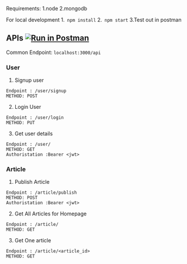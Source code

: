 Requirements: 
1.node
2.mongodb

For local development
1.``` npm install```
2.``` npm start```
3.Test out in postman

## APIs [![Run in Postman](https://run.pstmn.io/button.svg)](https://god.postman.co/run-collection/fb392e00f24328b20c0d)

Common Endpoint: ```localhost:3000/api```

### User

1. Signup user

```
Endpoint : /user/signup
METHOD: POST
```

2. Login User 

```
Endpoint : /user/login
METHOD: PUT
```

3. Get user details
```
Endpoint : /user/
METHOD: GET
Authoristation :Bearer <jwt>
```

### Article
1. Publish Article
```
Endpoint : /article/publish
METHOD: POST
Authoristation :Bearer <jwt>
```
2. Get All Articles for Homepage
```
Endpoint : /article/
METHOD: GET
```
3. Get One article
```
Endpoint : /article/<article_id>
METHOD: GET
```
